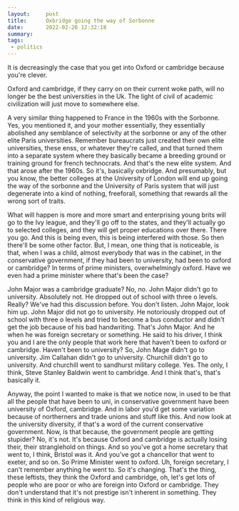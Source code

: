 ```yaml
---
layout:     post
title:      Oxbridge going the way of Sorbonne
date:       2022-02-20 12:32:18
summary:    
tags:
 - politics
---
```


It is decreasingly the case that you get into Oxford or cambridge because you're clever.

Oxford and cambridge, if they carry on on their current woke path, will no longer be the best universities in the Uk. The light of civil of academic civilization will just move to somewhere else.

A very similar thing happened to France in the 1960s with the Sorbonne. Yes, you mentioned it, and your mother essentially, they essentially abolished any semblance of selectivity at the sorbonne or any of the other elite Paris universities. Remember bureaucrats just created their own elite universities, these enss, or whatever they're called, and that turned them into a separate system where they basically became a breeding ground or training ground for french technocrats. And that's the new elite system. And that arose after the 1960s. So it's, basically oxbridge. And presumably, but you know, the better colleges at the University of London will end up going the way of the sorbonne and the University of Paris system that will just degenerate into a kind of nothing, freeforall, something that rewards all the wrong sort of traits. 


What will happen is more and more smart and enterprising young brits will go to the Ivy league, and they'll go off to the states, and they'll actually go to selected colleges, and they will get proper educations over there. There you go. And this is being even, this is being interfered with those. So then there'll be some other factor. But, I mean, one thing that is noticeable, is that, when I was a child, almost everybody that was in the cabinet, in the conservative government, if they had been to university, had been to oxford or cambridge? In terms of prime ministers, overwhelmingly oxford. Have we even had a prime minister where that's been the case?

John Major was a cambridge graduate? No, no. John Major didn't go to university. Absolutely not. He dropped out of school with three o levels. Really? We've had this discussion before. You don't listen. John Major, look him up. John Major did not go to university. He notoriously dropped out of school with three o levels and tried to become a bus conductor and didn't get the job because of his bad handwriting. That's John Major. And he when he was foreign secretary or something. He said to his driver, I think you and I are the only people that work here that haven't been to oxford or cambridge. Haven't been to university? So, John Mage didn't go to university. Jim Callahan didn't go to university. Churchill didn't go to university. And churchill went to sandhurst military college. Yes. The only, I think, Steve Stanley Baldwin went to cambridge. And I think that's, that's basically it.

Anyway, the point I wanted to make is that we notice now, in used to be that all the people that have been to uni, in conservative government have been university of Oxford, cambridge. And in labor you'd get some variation because of northerners and trade unions and stuff like this. And now look at the university diversity, if that's a word of the current conservative government. Now, is that because, the government people are getting stupider? No, it's not. It's because Oxford and cambridge is actually losing their, their stranglehold on things. And so you've got a home secretary that went to, I think, Bristol was it. And you've got a chancellor that went to exeter, and so on. So Prime Minister went to oxford. Uh, foreign secretary, I can't remember anything he went to. So it's changing. That's the thing, these leftists, they think the Oxford and cambridge, oh, let's get lots of people who are poor or who are foreign into Oxford or cambridge. They don't understand that it's not prestige isn't inherent in something. They think in this kind of religious way.